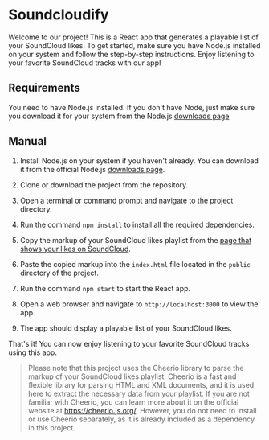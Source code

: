 # Soundcloudify

Welcome to our project! This is a React app that generates a playable list of your SoundCloud likes. To get started, make sure you have Node.js installed on your system and follow the step-by-step instructions. Enjoy listening to your favorite SoundCloud tracks with our app!

## Requirements

You need to have Node.js installed. If you don't have Node, just make sure you download it for your system from the Node.js [downloads page](https://nodejs.dev/download/)

## Manual

1. Install Node.js on your system if you haven't already. You can download it from the official Node.js [downloads page](https://nodejs.dev/download/).

2. Clone or download the project from the repository.

3. Open a terminal or command prompt and navigate to the project directory.

4. Run the command `npm install` to install all the required dependencies.

5. Copy the markup of your SoundCloud likes playlist from the [page that shows your likes on SoundCloud](https://soundcloud.com/you/likes).

6. Paste the copied markup into the `index.html` file located in the `public` directory of the project.

7. Run the command `npm start` to start the React app.

8. Open a web browser and navigate to `http://localhost:3000` to view the app.

9. The app should display a playable list of your SoundCloud likes.

That's it! You can now enjoy listening to your favorite SoundCloud tracks using this app.

> Please note that this project uses the Cheerio library to parse the markup of your SoundCloud likes playlist. Cheerio is a fast and flexible library for parsing HTML and XML documents, and it is used here to extract the necessary data from your playlist. If you are not familiar with Cheerio, you can learn more about it on the official website at https://cheerio.js.org/. However, you do not need to install or use Cheerio separately, as it is already included as a dependency in this project.
